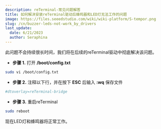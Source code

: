 ```yaml
---
description: reTerminal-常见问题解答
title: 如何解决安装reTerminal驱动后蜂鸣器和LED灯无法工作的问题
image: https://files.seeedstudio.com/wiki/wiki-platform/S-tempor.png
slug: /cn/buzzer-leds-not-work_by_drivers
last_update:
  date: 6/21/2023
  author: Seraphina
---
```


<!-- Q13: 安装reTerminal驱动后LED灯和蜂鸣器无法工作 -->

此问题不会持续很长时间，我们将在后续的reTerminal驱动中彻底解决该问题。

- **步骤 1.** 打开 **/boot/config.txt**

```sh
sudo vi /boot/config.txt
```

- **步骤 2.** 注释以下行，并在按下 **ESC** 后输入 **:wq** 保存文件

```sh
#dtoverlay=reTerminal-bridge
```

- **步骤 3.** 重启reTerminal

```sh
sudo reboot
```

现在LED灯和蜂鸣器将正常工作。